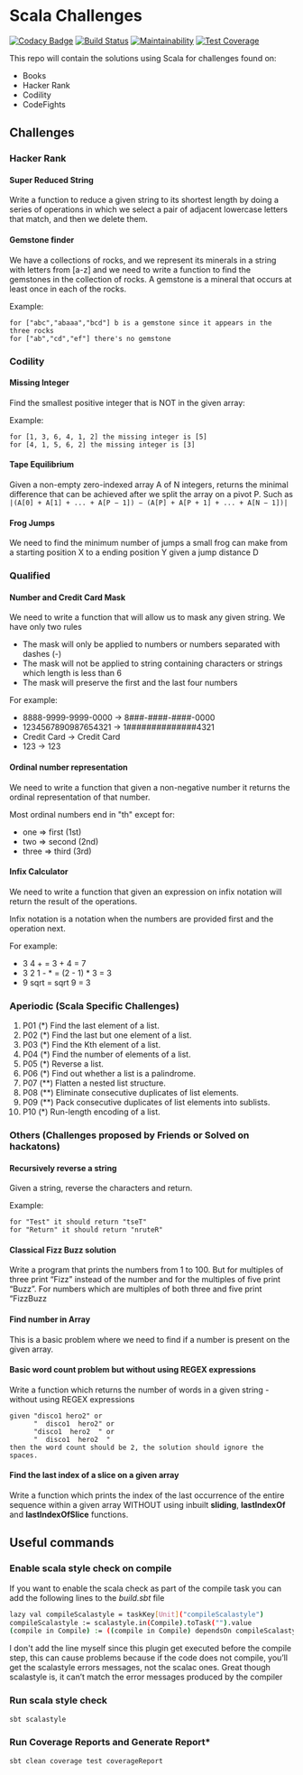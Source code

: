 # Scala Challenges

[![Codacy Badge](https://api.codacy.com/project/badge/Grade/5120a93f50d44aebb6c291072ad363aa)](https://app.codacy.com/app/geektimus/scala-challenges?utm_source=github.com&utm_medium=referral&utm_content=geektimus/scala-challenges&utm_campaign=Badge_Grade_Dashboard)
[![Build Status](https://travis-ci.org/geektimus/scala-challenges.svg?branch=master)](https://travis-ci.org/geektimus/scala-challenges)
[![Maintainability](https://api.codeclimate.com/v1/badges/640e9a8ef7fc7f757aaf/maintainability)](https://codeclimate.com/github/geektimus/scala-challenges/maintainability)
[![Test Coverage](https://api.codeclimate.com/v1/badges/640e9a8ef7fc7f757aaf/test_coverage)](https://codeclimate.com/github/geektimus/scala-challenges/test_coverage)

This repo will contain the solutions using Scala for challenges found on:

* Books
* Hacker Rank
* Codility
* CodeFights

## Challenges

### Hacker Rank

#### Super Reduced String

Write a function to reduce a given string to its shortest length by doing a series of
operations in which we select a pair of adjacent lowercase letters that match,
and then we delete them.

#### Gemstone finder

We have a collections of rocks, and we represent its minerals in a string with letters from [a-z] and we need to write a function to find the gemstones in the collection of rocks. A gemstone is a mineral that occurs at least once in each of the rocks.

Example:

```text
for ["abc","abaaa","bcd"] b is a gemstone since it appears in the three rocks
for ["ab","cd","ef"] there's no gemstone
```

### Codility

#### Missing Integer

Find the smallest positive integer that is NOT in the given array:

Example:

```text
for [1, 3, 6, 4, 1, 2] the missing integer is [5]
for [4, 1, 5, 6, 2] the missing integer is [3]
```

#### Tape Equilibrium

Given a non-empty zero-indexed array A of N integers, returns the minimal difference
that can be achieved after we split the array on a pivot P. Such as
```|(A[0] + A[1] + ... + A[P − 1]) − (A[P] + A[P + 1] + ... + A[N − 1])|```

#### Frog Jumps

We need to find the minimum number of jumps a small frog can make from a starting position X to a ending position Y given a jump distance D

### Qualified

#### Number and Credit Card Mask

We need to write a function that will allow us to mask any given string. We have only two rules

* The mask will only be applied to numbers or numbers separated with dashes (-)
* The mask will not be applied to string containing characters or strings which length is less than 6
* The mask will preserve the first and the last four numbers

For example:

* 8888-9999-9999-0000 -> 8###-####-####-0000
* 1234567890987654321 -> 1##############4321
* Credit Card -> Credit Card
* 123 -> 123

#### Ordinal number representation

We need to write a function that given a non-negative number it returns the ordinal representation of that number.

Most ordinal numbers end in "th" except for:

* one ⇒ first (1st)
* two ⇒ second (2nd)
* three ⇒ third (3rd)

#### Infix Calculator

We need to write a function that given an expression on infix notation will return the result of the operations.

Infix notation is a notation when the numbers are provided first and the operation next.

For example:

* 3 4 + = 3 + 4 = 7
* 3 2 1 - \* = (2 - 1) \* 3 = 3
* 9 sqrt = sqrt 9 = 3

### Aperiodic (Scala Specific Challenges)

1. P01 (*) Find the last element of a list.
1. P02 (*) Find the last but one element of a list.
1. P03 (*) Find the Kth element of a list.
1. P04 (*) Find the number of elements of a list.
1. P05 (*) Reverse a list.
1. P06 (*) Find out whether a list is a palindrome.
1. P07 (**) Flatten a nested list structure.
1. P08 (**) Eliminate consecutive duplicates of list elements.
1. P09 (**) Pack consecutive duplicates of list elements into sublists.
1. P10 (*) Run-length encoding of a list.

### Others (Challenges proposed by Friends or Solved on hackatons)

#### Recursively reverse a string

Given a string, reverse the characters and return.

Example:

```text
for "Test" it should return "tseT"
for "Return" it should return "nruteR"
```

#### Classical Fizz Buzz solution

Write a program that prints the numbers from 1 to 100. But for multiples of three print “Fizz” instead of the number and for the multiples of five print “Buzz”. For numbers which are multiples of both three and five print “FizzBuzz

#### Find number in Array

This is a basic problem where we need to find if a number is present on the
given array.

#### Basic word count problem but without using REGEX expressions

Write a function which returns the number of words in a given string - without using REGEX expressions

```text
given "disco1 hero2" or
      "  disco1  hero2" or
      "disco1  hero2  " or
      "  disco1  hero2  "
then the word count should be 2, the solution should ignore the spaces.
```

#### Find the last index of a slice on a given array

Write a function which prints the index of the last occurrence of the entire sequence within a given array WITHOUT using inbuilt **sliding**, **lastIndexOf** and **lastIndexOfSlice** functions.

## Useful commands

### Enable scala style check on compile

If you want to enable the scala check as part of the compile task you can add the following lines to the _build.sbt_ file

```bash
lazy val compileScalastyle = taskKey[Unit]("compileScalastyle")
compileScalastyle := scalastyle.in(Compile).toTask("").value
(compile in Compile) := ((compile in Compile) dependsOn compileScalastyle).value
```

I don't add the line myself since this plugin get executed before the compile step, this can cause problems because if the code does not compile, you’ll get the scalastyle errors messages, not the scalac ones. Great though scalastyle is, it can’t match the error messages produced by the compiler

### Run scala style check

```bash
sbt scalastyle
```

### Run Coverage Reports and Generate Report*

```bash
sbt clean coverage test coverageReport
```
